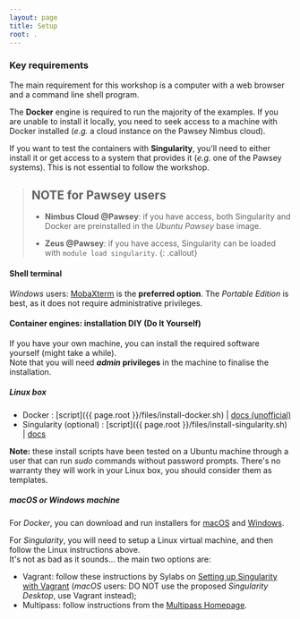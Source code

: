 ```yaml
---
layout: page
title: Setup
root: .
---
```



### Key requirements

The main requirement for this workshop is a computer with a web browser and a command line shell program.  

The **Docker** engine is required to run the majority of the examples.  If you are unable to install it locally, you need to seek access to a machine with Docker installed (*e.g.* a cloud instance on the Pawsey Nimbus cloud).  

If you want to test the containers with **Singularity**, you'll need to either install it or get access to a system that provides it (*e.g.* one of the Pawsey systems).  This is not essential to follow the workshop.


> ## NOTE for Pawsey users
> 
> * **Nimbus Cloud @Pawsey**: if you have access, both Singularity and Docker are preinstalled in the *Ubuntu Pawsey* base image.
> <!-- Test: Ubuntu 18.04 VM with 2 cores, 6 GB RAM, 40 GB disk -->
> 
> * **Zeus @Pawsey**: if you have access, Singularity can be loaded with `module load singularity`. 
{: .callout}


#### Shell terminal

*Windows* users: [MobaXterm](https://mobaxterm.mobatek.net/download-home-edition.html) is the **preferred option**.  The *Portable Edition* is best, as it does not require administrative privileges.  
<!--Other acceptable options would be [Visual Studio Code](https://code.visualstudio.com/) or PuTTY, but you will also need to install [Cygwin/X](https://x.cygwin.com) to run the example on X11 applications.  -->


#### Container engines: installation DIY (Do It Yourself)

If you have your own machine, you can install the required software yourself (might take a while).  
Note that you will need ***admin* privileges** in the machine to finalise the installation.

##### Linux box

- Docker : [script]({{ page.root }}/files/install-docker.sh) \| [docs (unofficial)](https://www.itzgeek.com/how-tos/linux/ubuntu-how-tos/how-to-install-docker-on-ubuntu-18-04-lts-bionic-beaver.html)
- Singularity (optional) : [script]({{ page.root }}/files/install-singularity.sh) \| [docs](https://sylabs.io/guides/3.5/user-guide/quick_start.html)

**Note:** these install scripts have been tested on a Ubuntu machine through a user that can run *sudo* commands without password prompts. There's no warranty they will work in your Linux box, you should consider them as templates.

##### macOS or Windows machine

For *Docker*, you can download and run installers for [macOS](https://hub.docker.com/editions/community/docker-ce-desktop-mac/) and [Windows](https://hub.docker.com/editions/community/docker-ce-desktop-windows/).

For *Singularity*, you will need to setup a Linux virtual machine, and then follow the Linux instructions above.  
It's not as bad as it sounds... the main two options are:
  - Vagrant: follow these instructions by Sylabs on [Setting up Singularity with Vagrant](https://sylabs.io/guides/3.5/admin-guide/installation.html#installation-on-windows-or-mac) (*macOS* users: DO NOT use the proposed *Singularity Desktop*, use Vagrant instead);
  - Multipass: follow instructions from the [Multipass Homepage](https://multipass.run).
